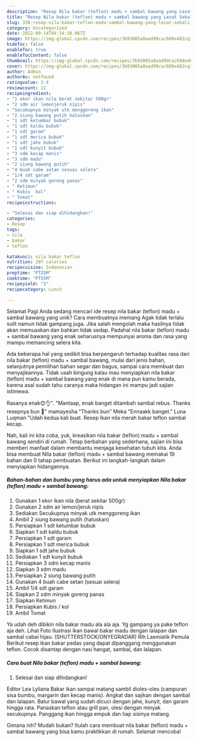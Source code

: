 ```yaml
---
description: "Resep Nila bakar (teflon) madu + sambal bawang yang Lezat Sekali, Lezat"
title: "Resep Nila bakar (teflon) madu + sambal bawang yang Lezat Sekali, Lezat"
slug: 338-resep-nila-bakar-teflon-madu-sambal-bawang-yang-lezat-sekali-lezat
category: Uncategorized
date: 2022-09-14T04:34:10.067Z
image: https://img-global.cpcdn.com/recipes/3b93005a8aad99ca/680x482cq70/nila-bakar-teflon-madu-sambal-bawang-foto-resep-utama.jpg
hideToc: false
enableToc: true
enableTocContent: false
thumbnail: https://img-global.cpcdn.com/recipes/3b93005a8aad99ca/680x482cq70/nila-bakar-teflon-madu-sambal-bawang-foto-resep-utama.jpg
cover: https://img-global.cpcdn.com/recipes/3b93005a8aad99ca/680x482cq70/nila-bakar-teflon-madu-sambal-bawang-foto-resep-utama.jpg
author: Admin
authorAv: notfound
ratingvalue: 3.4
reviewcount: 12
recipeingredient:
- "1 ekor ikan nila berat sekitar 500gr"
- "2 sdm air lemonjeruk nipis"
- "Secukupnya minyak utk menggoreng ikan"
- "2 siung bawang putih haluskan"
- "1 sdt ketumbar bubuk"
- "1 sdt kaldu bubuk"
- "1 sdt garam"
- "1 sdt merica bubuk"
- "1 sdt jahe bubuk"
- "1 sdt kunyit bubuk"
- "3 sdm kecap manis"
- "3 sdm madu"
- "2 siung bawang putih"
- "4 buah cabe setan sesuai selera"
- "1/4 sdt garam"
- "2 sdm minyak goreng panas"
- " Ketimun"
- " Kubis  kol"
- " Tomat"
recipeinstructions:

- "Selesai dan siap dihidangkan!"
categories:
- Resep
tags:
- nila
- bakar
- teflon

katakunci: nila bakar teflon 
nutrition: 207 calories
recipecuisine: Indonesian
preptime: "PT25M"
cooktime: "PT55M"
recipeyield: "2"
recipecategory: Lunch

---
```



Selamat Pagi Anda sedang mencari ide resep nila bakar (teflon) madu + sambal bawang yang unik? Cara membuatnya memang Agak tidak terlalu sulit namun tidak gampang juga. Jika salah mengolah maka hasilnya tidak akan memuaskan dan bahkan tidak sedap. Padahal nila bakar (teflon) madu + sambal bawang yang enak seharusnya mempunyai aroma dan rasa yang mampu memancing selera kita.


Ada beberapa hal yang sedikit bisa berpengaruh terhadap kualitas rasa dari nila bakar (teflon) madu + sambal bawang, mulai dari jenis bahan, selanjutnya pemilihan bahan segar dan bagus, sampai cara membuat dan menyajikannya. Tidak usah bingung kalau mau menyiapkan nila bakar (teflon) madu + sambal bawang yang enak di mana pun kamu berada, karena asal sudah tahu caranya maka hidangan ini mampu jadi sajian istimewa.

Rasanya enak😊👌&#34;. &#34;Mantaap, enak banget ditambah sambal rebus. Thanks resepnya bun 🙏&#34; mamayesha &#34;Thanks bun&#34; Meka &#34;Ennaakk banget.&#34; Luna Luqman &#34;Udah kedua kali buat. Resep Ikan nila merah bakar teflon sambal kecap.


Nah, kali ini kita coba, yuk, kreasikan nila bakar (teflon) madu + sambal bawang sendiri di rumah. Tetap berbahan yang sederhana, sajian ini bisa memberi manfaat dalam membantu menjaga kesehatan tubuh kita. Anda bisa membuat Nila bakar (teflon) madu + sambal bawang memakai 19 bahan dan 0 tahap pembuatan. Berikut ini langkah-langkah dalam menyiapkan hidangannya.

<!--inarticleads1-->

##### Bahan-bahan dan bumbu yang harus ada untuk menyiapkan Nila bakar (teflon) madu + sambal bawang:

1. Gunakan 1 ekor ikan nila (berat sekitar 500gr)
1. Gunakan 2 sdm air lemon/jeruk nipis
1. Sediakan Secukupnya minyak utk menggoreng ikan
1. Ambil 2 siung bawang putih (haluskan)
1. Persiapkan 1 sdt ketumbar bubuk
1. Siapkan 1 sdt kaldu bubuk
1. Persiapkan 1 sdt garam
1. Persiapkan 1 sdt merica bubuk
1. Siapkan 1 sdt jahe bubuk
1. Sediakan 1 sdt kunyit bubuk
1. Persiapkan 3 sdm kecap manis
1. Siapkan 3 sdm madu
1. Persiapkan 2 siung bawang putih
1. Gunakan 4 buah cabe setan (sesuai selera)
1. Ambil 1/4 sdt garam
1. Siapkan 2 sdm minyak goreng panas
1. Siapkan  Ketimun
1. Persiapkan  Kubis / kol
1. Ambil  Tomat


Ya udah deh dibikin nila bakar madu ala ala aja. Yg gampang ya pake teflon aja deh. Lihat Foto Ilustrasi ikan bawal bakar madu dengan lalapan dan sambal cabai hijau. (SHUTTERSTOCK/ONYEGRADAR) Rih Lasmiatik Pemula Berikut resep ikan bakar pedas yang dapat dipanggang menggunakan teflon. Cocok disantap dengan nasi hangat, sambal, dan lalapan. 

<!--inarticleads2-->

##### Cara buat Nila bakar (teflon) madu + sambal bawang:


1. Selesai dan siap dihidangkan!

Editor Lea Lyliana Bakar ikan sampai matang sambil dioles-oles (campuran sisa bumbu, margarin dan kecap manis). Angkat dan sajikan dengan sambal dan lalapan. Balur bawal yang sudah dicuci dengan jahe, kunyit, dan garam hingga rata. Panaskan teflon atau grill pan, olesi dengan minyak secukupnya. Panggang ikan hingga empuk dan tiap sisinya matang. 

Gimana nih? Mudah bukan? Itulah cara membuat nila bakar (teflon) madu + sambal bawang yang bisa kamu praktikkan di rumah. Selamat mencoba!
